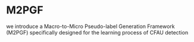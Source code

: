 # M2PGF
we introduce a Macro-to-Micro Pseudo-label Generation Framework (M2PGF) specifically designed for the learning process of CFAU detection
